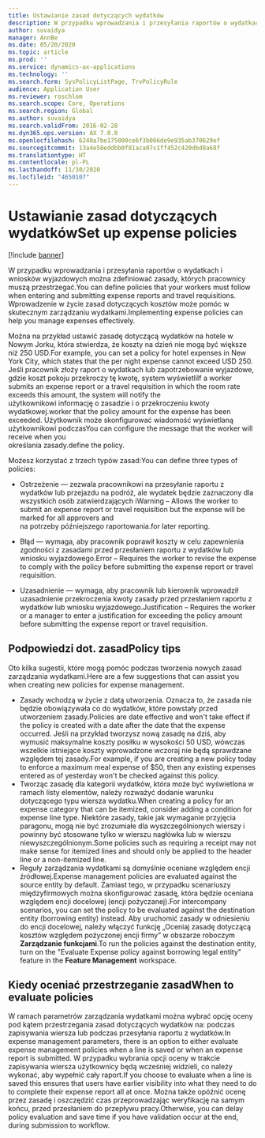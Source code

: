 ```yaml
---
title: Ustawianie zasad dotyczących wydatków
description: W przypadku wprowadzania i przesyłania raportów o wydatkach i wniosków wyjazdowych można zdefiniować w Microsoft Dynamics 365 Finance zasady dotyczące kosztów, których pracownicy muszą przestrzegać.
author: suvaidya
manager: AnnBe
ms.date: 05/20/2020
ms.topic: article
ms.prod: ''
ms.service: dynamics-ax-applications
ms.technology: ''
ms.search.form: SysPolicyListPage, TrvPolicyRule
audience: Application User
ms.reviewer: roschlom
ms.search.scope: Core, Operations
ms.search.region: Global
ms.author: suvaidya
ms.search.validFrom: 2016-02-28
ms.dyn365.ops.version: AX 7.0.0
ms.openlocfilehash: 6240a7be175800ce6f3b066de9e935ab370629ef
ms.sourcegitcommit: 13a4e58eddbb0f81aca07c1ff452c420dbd8a68f
ms.translationtype: HT
ms.contentlocale: pl-PL
ms.lasthandoff: 11/30/2020
ms.locfileid: "4650107"
---
```

# <a name="set-up-expense-policies"></a><span data-ttu-id="d9cbb-103">Ustawianie zasad dotyczących wydatków</span><span class="sxs-lookup"><span data-stu-id="d9cbb-103">Set up expense policies</span></span>

[!include [banner](../includes/banner.md)]

<span data-ttu-id="d9cbb-104">W przypadku wprowadzania i przesyłania raportów o wydatkach i wniosków wyjazdowych można zdefiniować zasady, których pracownicy muszą przestrzegać.</span><span class="sxs-lookup"><span data-stu-id="d9cbb-104">You can define policies that your workers must follow when entering and submitting expense reports and travel requisitions.</span></span>         
<span data-ttu-id="d9cbb-105">Wprowadzenie w życie zasad dotyczących kosztów może pomóc w skutecznym zarządzaniu wydatkami.</span><span class="sxs-lookup"><span data-stu-id="d9cbb-105">Implementing expense policies can help you manage expenses effectively.</span></span>         

<span data-ttu-id="d9cbb-106">Można na przykład ustawić zasadę dotyczącą wydatków na hotele w Nowym Jorku, która stwierdza, że koszty na dzień nie mogą być większe niż 250 USD.</span><span class="sxs-lookup"><span data-stu-id="d9cbb-106">For example, you can set a policy for hotel expenses in New York City, which states that the per night expense cannot exceed USD 250.</span></span>       
<span data-ttu-id="d9cbb-107">Jeśli pracownik złoży raport o wydatkach lub zapotrzebowanie wyjazdowe, gdzie koszt pokoju przekroczy tę kwotę, system wyświetli</span><span class="sxs-lookup"><span data-stu-id="d9cbb-107">If a worker submits an expense report or a travel requisition in which the room rate exceeds this amount, the system will notify the</span></span>        
<span data-ttu-id="d9cbb-108">użytkownikowi informację o zasadzie i o przekroczeniu kwoty wydatkowej.</span><span class="sxs-lookup"><span data-stu-id="d9cbb-108">worker that the policy amount for the expense has been exceeded.</span></span> <span data-ttu-id="d9cbb-109">Użytkownik może skonfigurować wiadomość wyświetlaną użytkownikowi podczas</span><span class="sxs-lookup"><span data-stu-id="d9cbb-109">You can configure the message that the worker will receive when you</span></span>        
<span data-ttu-id="d9cbb-110">określania zasady.</span><span class="sxs-lookup"><span data-stu-id="d9cbb-110">define the policy.</span></span>      
        
<span data-ttu-id="d9cbb-111">Możesz korzystać z trzech typów zasad:</span><span class="sxs-lookup"><span data-stu-id="d9cbb-111">You can define three types of policies:</span></span>         
        
- <span data-ttu-id="d9cbb-112">Ostrzeżenie — zezwala pracownikowi na przesyłanie raportu z wydatków lub przejazdu na podróż, ale wydatek będzie zaznaczony dla wszystkich osób zatwierdzających i</span><span class="sxs-lookup"><span data-stu-id="d9cbb-112">Warning – Allows the worker to submit an expense report or travel requisition but the expense will be marked for all approvers and</span></span>        
  <span data-ttu-id="d9cbb-113">na potrzeby późniejszego raportowania.</span><span class="sxs-lookup"><span data-stu-id="d9cbb-113">for later reporting.</span></span>        

- <span data-ttu-id="d9cbb-114">Błąd — wymaga, aby pracownik poprawił koszty w celu zapewnienia zgodności z zasadami przed przesłaniem raportu z wydatków lub wniosku wyjazdowego.</span><span class="sxs-lookup"><span data-stu-id="d9cbb-114">Error – Requires the worker to revise the expense to comply with the policy before submitting the expense report or travel requisition.</span></span>       
 
 - <span data-ttu-id="d9cbb-115">Uzasadnienie — wymaga, aby pracownik lub kierownik wprowadził uzasadnienie przekroczenia kwoty zasady przed przesłaniem raportu z wydatków lub wniosku wyjazdowego.</span><span class="sxs-lookup"><span data-stu-id="d9cbb-115">Justification – Requires the worker or a manager to enter a justification for exceeding the policy amount before submitting the expense report or travel requisition.</span></span>        

## <a name="policy-tips"></a><span data-ttu-id="d9cbb-116">Podpowiedzi dot. zasad</span><span class="sxs-lookup"><span data-stu-id="d9cbb-116">Policy tips</span></span>
<span data-ttu-id="d9cbb-117">Oto kilka sugestii, które mogą pomóc podczas tworzenia nowych zasad zarządzania wydatkami.</span><span class="sxs-lookup"><span data-stu-id="d9cbb-117">Here are a few suggestions that can assist you when creating new policies for expense management.</span></span> 
* <span data-ttu-id="d9cbb-118">Zasady wchodzą w życie z datą utworzenia. Oznacza to, że zasada nie będzie obowiązywała co do wydatków, które powstały przed utworzeniem zasady.</span><span class="sxs-lookup"><span data-stu-id="d9cbb-118">Policies are date effective and won't take effect if the policy is created with a date after the date that the expense occurred.</span></span> <span data-ttu-id="d9cbb-119">Jeśli na przykład tworzysz nową zasadę na dziś, aby wymusić maksymalne koszty posiłku w wysokości 50 USD, wówczas wszelkie istniejące koszty wprowadzone wczoraj nie będą sprawdzane względem tej zasady.</span><span class="sxs-lookup"><span data-stu-id="d9cbb-119">For example, if you are creating a new policy today to enforce a maximum meal expense of $50, then any existing expenses entered as of yesterday won't be checked against this policy.</span></span>
* <span data-ttu-id="d9cbb-120">Tworząc zasadę dla kategorii wydatków, która może być wyświetlona w ramach listy elementów, należy rozważyć dodanie warunku dotyczącego typu wiersza wydatku.</span><span class="sxs-lookup"><span data-stu-id="d9cbb-120">When creating a policy for an expense category that can be itemized, consider adding a condition for expense line type.</span></span> <span data-ttu-id="d9cbb-121">Niektóre zasady, takie jak wymaganie przyjęcia paragonu, mogą nie być zrozumiałe dla wyszczególnionych wierszy i powinny być stosowane tylko w wierszu nagłówka lub w wierszu niewyszczególnionym.</span><span class="sxs-lookup"><span data-stu-id="d9cbb-121">Some policies such as requiring a receipt may not make sense for itemized lines and should only be applied to the header line or a non-itemized line.</span></span> 
* <span data-ttu-id="d9cbb-122">Reguły zarządzania wydatkami są domyślnie oceniane względem encji źródłowej.</span><span class="sxs-lookup"><span data-stu-id="d9cbb-122">Expense management policies are evaluated against the source entity by default.</span></span> <span data-ttu-id="d9cbb-123">Zamiast tego, w przypadku scenariuszy międzyfirmowych można skonfigurować zasadę, która będzie oceniana względem encji docelowej (encji pożyczanej).</span><span class="sxs-lookup"><span data-stu-id="d9cbb-123">For intercompany scenarios, you can set the policy to be evaluated against the destination entity (borrowing entity) instead.</span></span> <span data-ttu-id="d9cbb-124">Aby uruchomić zasady w odniesieniu do encji docelowej, należy włączyć funkcję „Oceniaj zasadę dotyczącą kosztów względem pożyczonej encji firmy” w obszarze roboczym **Zarządzanie funkcjami**.</span><span class="sxs-lookup"><span data-stu-id="d9cbb-124">To run the policies against the destination entity, turn on the "Evaluate Expense policy against borrowing legal entity" feature in the **Feature Management** workspace.</span></span>

## <a name="when-to-evaluate-policies"></a><span data-ttu-id="d9cbb-125">Kiedy oceniać przestrzeganie zasad</span><span class="sxs-lookup"><span data-stu-id="d9cbb-125">When to evaluate policies</span></span>

<span data-ttu-id="d9cbb-126">W ramach parametrów zarządzania wydatkami można wybrać opcję oceny pod kątem przestrzegania zasad dotyczących wydatków na: podczas zapisywania wiersza lub podczas przesyłania raportu z wydatków.</span><span class="sxs-lookup"><span data-stu-id="d9cbb-126">In expense management parameters, there is an option to either evaluate expense management policies when a line is saved or when an expense report is submitted.</span></span> <span data-ttu-id="d9cbb-127">W przypadku wybrania opcji oceny w trakcie zapisywania wiersza użytkownicy będą wcześniej widzieli, co należy wykonać, aby wypełnić cały raport.</span><span class="sxs-lookup"><span data-stu-id="d9cbb-127">If you choose to evaluate when a line is saved this ensures that users have earlier visibility into what they need to do to complete their expense report all at once.</span></span> <span data-ttu-id="d9cbb-128">Można także opóźnić ocenę przez zasadę i oszczędzić czas przeprowadzając weryfikację na samym końcu, przed przesłaniem do przepływu pracy.</span><span class="sxs-lookup"><span data-stu-id="d9cbb-128">Otherwise, you can delay policy evaluation and save time if you have validation occur at the end, during submission to workflow.</span></span>
